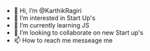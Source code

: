 - 👋 Hi, I’m @KarthikRagiri
- 👀 I’m interested in Start Up's
- 🌱 I’m currently learning JS
- 💞️ I’m looking to collaborate on new Start up's
- 📫 How to reach me messeage me
